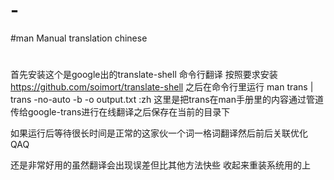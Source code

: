 # -
#man Manual translation chinese
#
首先安装这个是google出的translate-shell 命令行翻译
按照要求安装
https://github.com/soimort/translate-shell
之后在命令行里运行
man trans | trans -no-auto -b -o output.txt :zh
这里是把trans在man手册里的内容通过管道传给google-trans进行在线翻译之后保存在当前的目录下

如果运行后等待很长时间是正常的这家伙一个词一格词翻译然后前后关联优化QAQ

还是非常好用的虽然翻译会出现误差但比其他方法快些
收起来重装系统用的上
